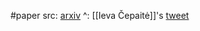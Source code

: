 #paper 
src: [arxiv](https://arxiv.org/abs/2308.06669) 
^: [[Ieva Čepaitė]]'s [tweet](https://twitter.com/HyperboIeva/status/1691753797960221096) 



